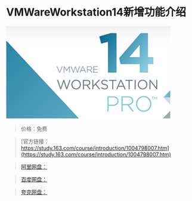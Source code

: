 # VMWareWorkstation14新增功能介绍

![img](../../../assets/study163/free/9D0AF12A9530EDF62E613488B1F581EA.png)

> 价格：免费

> [官方链接：https://study.163.com/course/introduction/1004798007.htm](https://study.163.com/course/introduction/1004798007.htm)

> [阿里网盘：]()

> [百度网盘：]()

> [夸克网盘：]()
